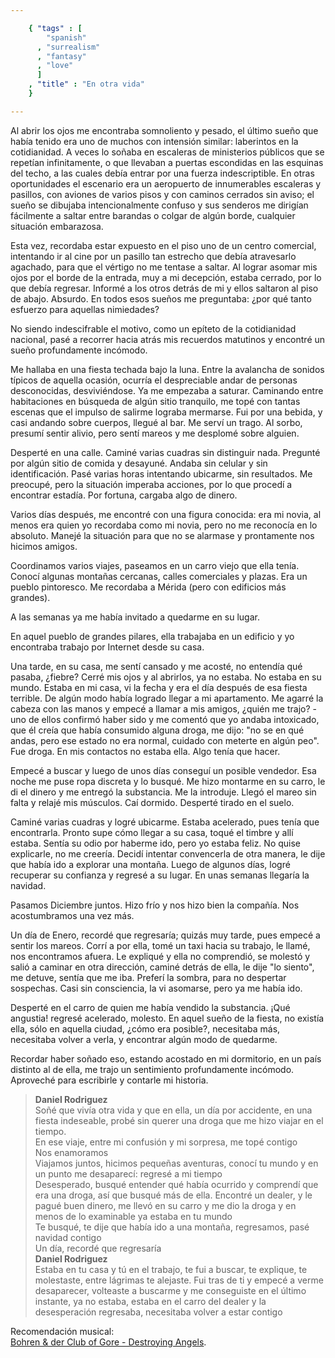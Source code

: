 ```yaml
--- 

    { "tags" : [
        "spanish"
      , "surrealism"
      , "fantasy"
      , "love"
      ]
    , "title" : "En otra vida"
    }

--- 
```


Al abrir los ojos me encontraba somnoliento y pesado, el último sueño que había
tenido era uno de muchos con intensión similar: laberintos en la cotidianidad.
A veces lo soñaba en escaleras de ministerios públicos que se repetían
infinitamente, o que llevaban a puertas escondidas en las esquinas del techo, a
las cuales debía entrar por una fuerza indescriptible. En otras oportunidades
el escenario era un aeropuerto de innumerables escaleras y pasillos, con
aviones de varios pisos y con caminos cerrados sin aviso; el sueño se dibujaba
intencionalmente confuso y sus senderos me dirigían fácilmente a saltar entre
barandas o colgar de algún borde, cualquier situación embarazosa.

Esta vez, recordaba estar expuesto en el piso uno de un centro comercial,
intentando ir al cine por un pasillo tan estrecho que debía atravesarlo
agachado, para que el vértigo no me tentase a saltar. Al lograr asomar mis ojos
por el borde de la entrada, muy a mi decepción, estaba cerrado, por lo que
debía regresar. Informé a los otros detrás de mi y ellos saltaron al piso de
abajo. Absurdo. En todos esos sueños me preguntaba: ¿por qué tanto esfuerzo
para aquellas nimiedades?

No siendo indescifrable el motivo, como un epíteto de la cotidianidad
nacional, pasé a recorrer hacia atrás mis recuerdos matutinos y encontré un
sueño profundamente incómodo.

Me hallaba en una fiesta techada bajo la luna. Entre la avalancha de sonidos
típicos de aquella ocasión, ocurría el despreciable andar de personas
desconocidas, desviviéndose. Ya me empezaba a saturar. Caminando entre
habitaciones en búsqueda de algún sitio tranquilo, me topé con tantas escenas
que el impulso de salirme lograba mermarse. Fui por una bebida, y casi andando
sobre cuerpos, llegué al bar. Me serví un trago. Al sorbo, presumí sentir
alivio, pero sentí mareos y me desplomé sobre alguien.

Desperté en una calle. Caminé varias cuadras sin distinguir nada. Pregunté por
algún sitio de comida y desayuné. Andaba sin celular y sin identificación. Pasé
varias horas intentando ubicarme, sin resultados. Me preocupé, pero la
situación imperaba acciones, por lo que procedí a encontrar estadía. Por
fortuna, cargaba algo de dinero.

Varios días después, me encontré con una figura conocida: era mi novia, al
menos era quien yo recordaba como mi novia, pero no me reconocía en lo
absoluto. Manejé la situación para que no se alarmase y prontamente nos
hicimos amigos.

Coordinamos varios viajes, paseamos en un carro viejo que ella tenía. Conocí
algunas montañas cercanas, calles comerciales y plazas. Era un pueblo
pintoresco. Me recordaba a Mérida (pero con edificios más grandes).

A las semanas ya me había invitado a quedarme en su lugar.

En aquel pueblo de grandes pilares, ella trabajaba en un edificio y yo
encontraba trabajo por Internet desde su casa.

Una tarde, en su casa, me sentí cansado y me acosté, no entendía qué pasaba, ¿fiebre?
Cerré mis ojos y al abrirlos, ya no estaba. No estaba en su mundo. Estaba en mi
casa, vi la fecha y era el día después de esa fiesta terrible. De algún modo
había logrado llegar a mi apartamento. Me agarré la cabeza con las manos y
empecé a llamar a mis amigos, ¿quién me trajo? - uno de ellos confirmó haber
sido y me comentó que yo andaba intoxicado, que él creía que había consumido
alguna droga, me dijo: "no se en qué andas, pero ese estado no era normal,
cuidado con meterte en algún peo". Fue droga. En mis contactos no estaba ella.
Algo tenía que hacer.

Empecé a buscar y luego de unos días conseguí un posible vendedor. Esa noche me
puse ropa discreta y lo busqué. Me hizo montarme en su carro, le di el dinero y
me entregó la substancia. Me la introduje. Llegó el mareo sin falta y relajé
mis músculos. Caí dormido. Desperté tirado en el suelo.

Caminé varias cuadras y logré ubicarme. Estaba acelerado, pues tenía que
encontrarla. Pronto supe cómo llegar a su casa, toqué el timbre y allí estaba.
Sentía su odio por haberme ido, pero yo estaba feliz. No quise explicarle, no
me creería. Decidí intentar convencerla de otra manera, le dije que había ido a
explorar una montaña. Luego de algunos días, logré recuperar su confianza y
regresé a su lugar. En unas semanas llegaría la navidad.

Pasamos Diciembre juntos. Hizo frío y nos hizo bien la compañía. Nos
acostumbramos una vez más.

Un día de Enero, recordé que regresaría; quizás muy tarde, pues empecé a sentir
los mareos. Corrí a por ella, tomé un taxi hacia su trabajo, le llamé, nos
encontramos afuera. Le expliqué y ella no comprendió, se molestó y salió a
caminar en otra dirección, caminé detrás de ella, le dije "lo siento", me
detuve, sentía que me iba. Preferí la sombra, para no despertar sospechas. Casi
sin consciencia, la vi asomarse, pero ya me había ido.

Desperté en el carro de quien me había vendido la substancia. ¡Qué angustia!
regresé acelerado, molesto. En aquel sueño de la fiesta, no existía ella,
sólo en aquella ciudad, ¿cómo era posible?, necesitaba más, necesitaba volver a
verla, y encontrar algún modo de quedarme.

Recordar haber soñado eso, estando acostado en mi dormitorio, en un país
distinto al de ella, me trajo un sentimiento profundamente incómodo. Aproveché
para escribirle y contarle mi historia.

>   **Daniel Rodriguez**  
    Soñé que vivía otra vida y que en ella, un día por accidente, en una fiesta
    indeseable, probé sin querer una droga que me hizo viajar en el tiempo.  
    En ese viaje, entre mi confusión y mi sorpresa, me topé contigo  
    Nos enamoramos  
    Viajamos juntos, hicimos pequeñas aventuras, conocí tu mundo y en un punto
    me desaparecí: regresé a mi tiempo  
    Desesperado, busqué entender qué había ocurrido y comprendí que era una
    droga, así que busqué más de ella. Encontré un dealer, y le pagué buen
    dinero, me llevó en su carro y me dio la droga y en menos de lo examinable
    ya estaba en tu mundo  
    Te busqué, te dije que había ido a una montaña, regresamos, pasé navidad
    contigo  
    Un día, recordé que regresaría  
>   **Daniel Rodriguez**  
    Estaba en tu casa y tú en el trabajo, te fui a buscar, te explique, te
    molestaste, entre lágrimas te alejaste. Fui tras de ti y empecé a verme
    desaparecer, volteaste a buscarme y me conseguiste en el último instante, ya no
    estaba, estaba en el carro del dealer y la desesperación regresaba, necesitaba
    volver a estar contigo

Recomendación musical:  
[Bohren & der Club of Gore - Destroying Angels](https://www.youtube.com/watch?v=xY1wBUrdRFg).
 
